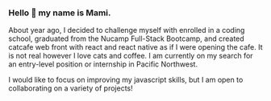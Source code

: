 ### Hello 👋 my name is Mami. 

About year ago, I decided to challenge myself with enrolled in a coding school, graduated from the Nucamp Full-Stack Bootcamp, and created catcafe web front with react and react native as if I were opening the cafe. It is not real however I love cats and coffee. I am currently on my search for an entry-level position or internship in Pacific Northwest.

I would like to focus on improving my javascript skills, but I am open to collaborating on a variety of projects!

